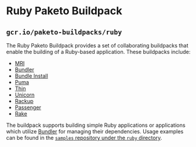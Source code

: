 # Ruby Paketo Buildpack

## `gcr.io/paketo-buildpacks/ruby`

The Ruby Paketo Buildpack provides a set of collaborating buildpacks that
enable the building of a Ruby-based application. These buildpacks include:
- [MRI](https://github.com/paketo-community/mri)
- [Bundler](https://github.com/paketo-community/bundler)
- [Bundle Install](https://github.com/paketo-community/bundle-install)
- [Puma](https://github.com/paketo-community/puma/)
- [Thin](https://github.com/paketo-community/thin/)
- [Unicorn](https://github.com/paketo-community/unicorn/)
- [Rackup](https://github.com/paketo-community/rackup/)
- [Passenger](https://github.com/paketo-community/passenger/)
- [Rake](https://github.com/paketo-community/rake)

The buildpack supports building simple Ruby applications or applications which
utilize [Bundler](https://bundler.io/) for managing their dependencies. Usage
examples can be found in the
[`samples` repository under the `ruby` directory](https://github.com/paketo-buildpacks/samples/tree/main/ruby).
